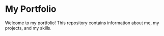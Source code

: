 # My Portfolio

Welcome to my portfolio! This repository contains information about me, my projects, and my skills.
